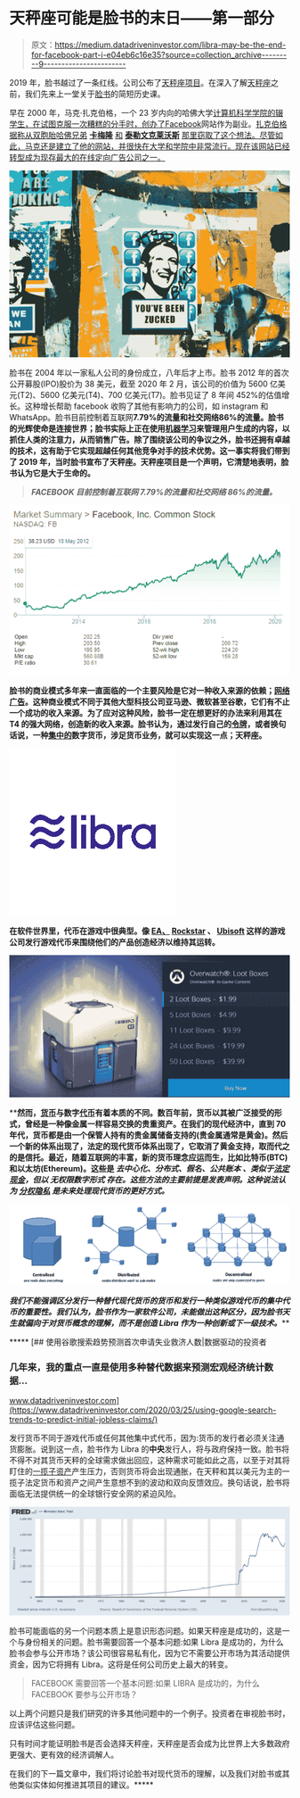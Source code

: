 # 天秤座可能是脸书的末日——第一部分

> 原文：<https://medium.datadriveninvestor.com/libra-may-be-the-end-for-facebook-part-i-e04eb6c16e35?source=collection_archive---------9----------------------->

2019 年，脸书越过了一条红线。公司公布了[天秤座项目](https://libra.org/en-US/)。在深入了解[天秤座](https://libra.org/en-US/)之前，我们先来上一堂关于[脸书](https://www.facebook.com/)的简短历史课。

早在 2000 年，马克·扎克伯格，一个 23 岁内向的哈佛大学[计算机科学学院的辍学生，在试图克服一次糟糕的分手时，创办了](https://www.harvard.edu/)[Facebook](https://en.wikipedia.org/wiki/History_of_Facebook)网站作为副业。[扎克伯格据称从双胞胎](https://www.telegraph.co.uk/news/worldnews/1558128/Facebook-founder-stole-the-idea.html)[哈佛兄弟](https://en.wikipedia.org/wiki/Winklevoss_twins) [**卡梅隆**](https://en.wikipedia.org/wiki/Cameron_Winklevoss) [和](https://en.wikipedia.org/wiki/Winklevoss_twins) [**泰勒文克莱沃斯**](https://en.wikipedia.org/wiki/Tyler_Winklevoss) [那里窃取了这个想法。尽管如此，马克还是建立了他的网站，并很快在大学和学院中非常流行。现在该网站已经转型成为现存最大的在线定向广告公司之一。](https://en.wikipedia.org/wiki/Winklevoss_twins)

![](img/2901cbce2738d642ee5e6650af2bd5aa.png)

脸书在 2004 年以一家私人公司的身份成立，八年后才上市。脸书 2012 年的首次公开募股(IPO)股价为 38 美元，截至 2020 年 2 月，该公司的价值为 5600 亿美元(T2)、5600 亿美元(T4)、700 亿美元(T7)。脸书见证了 8 年间 452%的估值增长。这种增长帮助 facebook 收购了其他有影响力的公司，如 instagram 和 WhatsApp。脸书目前控制着互联网[](https://www.sandvine.com/blog/netflix-vs.-google-vs.-amazon-vs.-facebook-vs.-microsoft-vs.-apple-traffic-share-of-internet-brands-global-internet-phenomena-spotlight)**7.79%的流量和社交网络[](https://www.sandvine.com/phenomena?__hstc=&__hssc=&hsCtaTracking=68bfcc7c-685b-492f-85c8-bb20ff02b12b%7C8bb7aaf9-2ac9-4a5c-a0de-a87ad35fcbf4)**86%的流量。脸书的光辉使命是连接世界；脸书实际上正在使用[机器学习](https://en.wikipedia.org/wiki/Machine_learning)来管理用户生成的内容，以抓住人类的注意力，从而销售广告。除了围绕该公司的争议之外，脸书还拥有卓越的技术，这有助于它实现超越任何其他竞争对手的技术优势。这一事实将我们带到了 2019 年，当时脸书宣布了天秤座。天秤座项目是一个声明，它清楚地表明，脸书认为它是大于生命的。****

> *****FACEBOOK 目前控制着互联网 7.79%的流量和社交网络 86%的流量。*****

****![](img/05f834231e96311c4f8be95b2a2713aa.png)****

****脸书的商业模式多年来一直面临的一个主要风险是它对一种收入来源的依赖；[网络广告](https://en.wikipedia.org/wiki/Online_advertising)。这种商业模式不同于其他大型科技公司亚马逊、微软甚至谷歌，它们有不止一个成功的收入来源。为了应对这种风险，脸书一定在想更好的办法来利用其在 T4 的强大网络，创造新的收入来源。脸书认为，通过发行自己的[令牌](https://en.wikipedia.org/wiki/Token)，或者换句话说，一种[集中的](https://www.datadriveninvestor.com/glossary/centralized/)数字货币，涉足货币业务，就可以实现这一点；天秤座。****

****![](img/c6bf5d07ae6adec2eedc7e0de6e7658f.png)****

****在软件世界里，代币在游戏中很典型。像 [EA、](https://www.ea.com/) [Rockstar](https://www.rockstargames.com/) 、 [Ubisoft](https://www.ubisoft.com/en-us/) 这样的游戏公司发行游戏代币来围绕他们的产品创造经济以维持其运转。****

****![](img/1d787715d8ac685bec1e800306324d1b.png)****

****然而，[货币](https://www.investopedia.com/terms/c/currency.asp)与**数字[代币](https://www.datadriveninvestor.com/glossary/token/)有着本质的不同**。数百年前，货币以其被广泛接受的形式，曾经是一种像金属一样容易交换的贵重资产。在我们的现代经济中，直到 70 年代，货币都是由一个保管人持有的贵金属储备支持的(贵金属通常是黄金)。然后一个新的体系出现了，法定的现代货币体系出现了，它取消了黄金支持，取而代之的是信托。最近，随着互联网的丰富，新的货币理念应运而生，比如比特币(BTC)和以太坊(Ethereum)。这些是 ***去中心化、分布式、假名、公共账本*** *、*类似于[法定现金](https://en.wikipedia.org/wiki/Fiat_money)，但以 ***无权限数字形式*** 存在。这些方法的主要前提是发表声明。这种说法认为 [**分权**](https://medium.com/@VitalikButerin/the-meaning-of-decentralization-a0c92b76a274)[**隐私**](https://en.wikipedia.org/wiki/Privacy) 是未来处理现代货币的更好方式。****

****![](img/453d741965eed88b7984544fb3b9ff42.png)****

****我们不能强调区分发行一种替代现代货币的货币和发行一种类似游戏代币的集中代币的重要性。我们认为，脸书作为一家软件公司，未能做出这种区分，因为脸书天生就偏向于对货币概念的理解*，而不是创造 Libra 作为一种创新或下一级技术。*****

*****[](https://www.datadriveninvestor.com/2020/03/25/using-google-search-trends-to-predict-initial-jobless-claims/) [## 使用谷歌搜索趋势预测首次申请失业救济人数|数据驱动的投资者

### 几年来，我的重点一直是使用多种替代数据来预测宏观经济统计数据…

www.datadriveninvestor.com](https://www.datadriveninvestor.com/2020/03/25/using-google-search-trends-to-predict-initial-jobless-claims/) 

发行货币不同于游戏代币或任何其他集中式代币，因为:货币的发行者必须关注通货膨胀。说到这一点，脸书作为 Libra 的**中央**发行人，将与政府保持一致。脸书将不得不对其货币天秤的全球需求做出回应，这种需求可能如此之高，以至于对其将盯住的[一揽子资产](https://www.cnbc.com/2019/10/21/facebooks-david-marcus-libra-could-use-currency-pegged-stablecoins.html)产生压力，否则货币将会出现通胀，在天秤和其以美元为主的一揽子法定货币和资产之间产生意想不到的波动和双向反馈效应。换句话说，脸书将面临无法提供统一的全球银行安全网的紧迫风险。

![](img/c9ce31e1895d6b79da3a16b02379ee74.png)

脸书可能面临的另一个问题本质上是意识形态问题。如果天秤座是成功的，这是一个与身份相关的问题。脸书需要回答一个基本问题:如果 Libra 是成功的，为什么脸书会参与公开市场？该公司很容易私有化，因为它不需要公开市场为其活动提供资金，因为它将拥有 Libra。这将是任何公司历史上最大的转变。

> FACEBOOK 需要回答一个基本问题:如果 LIBRA 是成功的，为什么 FACEBOOK 要参与公开市场？

以上两个问题只是我们研究的许多其他问题中的一个例子。投资者在审视脸书时，应该评估这些问题。

只有时间才能证明脸书是否会选择天秤座，天秤座是否会成为比世界上大多数政府更强大、更有效的经济调解人。

在我们的下一篇文章中，我们将讨论脸书对现代货币的理解，以及我们对脸书或其他类似实体如何推进其项目的建议。*****